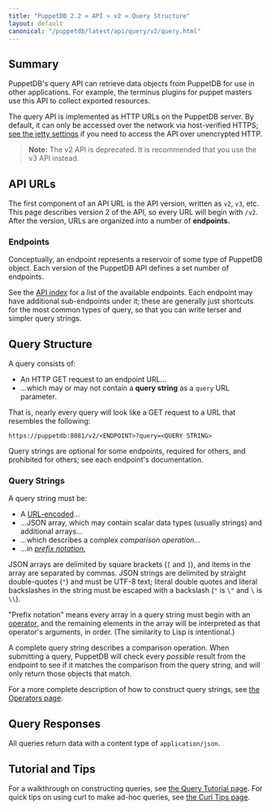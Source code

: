 ```yaml
---
title: "PuppetDB 2.2 » API » v2 » Query Structure"
layout: default
canonical: "/puppetdb/latest/api/query/v2/query.html"
---
```


[prefix]: http://en.wikipedia.org/wiki/Polish_notation
[jetty]: ../../../configure.html#jetty-http-settings
[index]: ../../index.html
[urlencode]: http://en.wikipedia.org/wiki/Percent-encoding
[operators]: ./operators.html
[tutorial]: ../tutorial.html
[curl]: ../curl.html

## Summary

PuppetDB's query API can retrieve data objects from PuppetDB for use in other applications. For example, the terminus plugins for puppet masters use this API to collect exported resources.

The query API is implemented as HTTP URLs on the PuppetDB server. By default, it can only be accessed over the network via host-verified HTTPS; [see the jetty settings][jetty] if you need to access the API over unencrypted HTTP.

> **Note:** The v2 API is deprecated. It is recommended that you use the v3 API instead.

## API URLs

The first component of an API URL is the API version, written as `v2`, `v3`, etc. This page describes version 2 of the API, so every URL will begin with `/v2`. After the version, URLs are organized into a number of **endpoints.**

### Endpoints

Conceptually, an endpoint represents a reservoir of some type of PuppetDB object. Each version of the PuppetDB API defines a set number of endpoints.

See the [API index][index] for a list of the available endpoints. Each endpoint may have additional sub-endpoints under it; these are generally just shortcuts for the most common types of query, so that you can write terser and simpler query strings.

## Query Structure

A query consists of:

* An HTTP GET request to an endpoint URL...
* ...which may or may not contain a **query string** as a `query` URL parameter.

That is, nearly every query will look like a GET request to a URL that resembles the following:

    https://puppetdb:8081/v2/<ENDPOINT>?query=<QUERY STRING>

Query strings are optional for some endpoints, required for others, and prohibited for others; see each endpoint's documentation.

### Query Strings

A query string must be:

* A [URL-encoded][urlencode]...
* ...JSON array, which may contain scalar data types (usually strings) and additional arrays...
* ...which describes a complex _comparison operation..._
* ...in [_prefix notation._][prefix]

JSON arrays are delimited by square brackets (`[` and `]`), and items in the array are separated by commas. JSON strings are delimited by straight double-quotes (`"`) and must be UTF-8 text; literal double quotes and literal backslashes in the string must be escaped with a backslash (`"` is `\"` and `\` is `\\`).

"Prefix notation" means every array in a query string must begin with an [operator][operators], and the remaining elements in the array will be interpreted as that operator's arguments, in order. (The similarity to Lisp is intentional.)

A complete query string describes a comparison operation. When submitting a query, PuppetDB will check every _possible_ result from the endpoint to see if it matches the comparison from the query string, and will only return those objects that match.

For a more complete description of how to construct query strings, see [the Operators page][operators].

## Query Responses

All queries return data with a content type of `application/json`.

## Tutorial and Tips

For a walkthrough on constructing queries, see [the Query Tutorial page][tutorial]. For quick tips on using curl to make ad-hoc queries, see [the Curl Tips page][curl].
